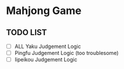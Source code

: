 # Mahjong Game

## TODO LIST

- [ ] ALL Yaku Judgement Logic
- [ ] Pingfu Judgement Logic (too troublesome)
- [ ] Iipeikou Judgement Logic